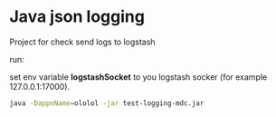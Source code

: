 # Java json logging

Project for check send logs to logstash

run:

set env variable __logstashSocket__ to you logstash socker (for example 127.0.0.1:17000).

```bash
java -DappnName=ololol -jar test-logging-mdc.jar
```
